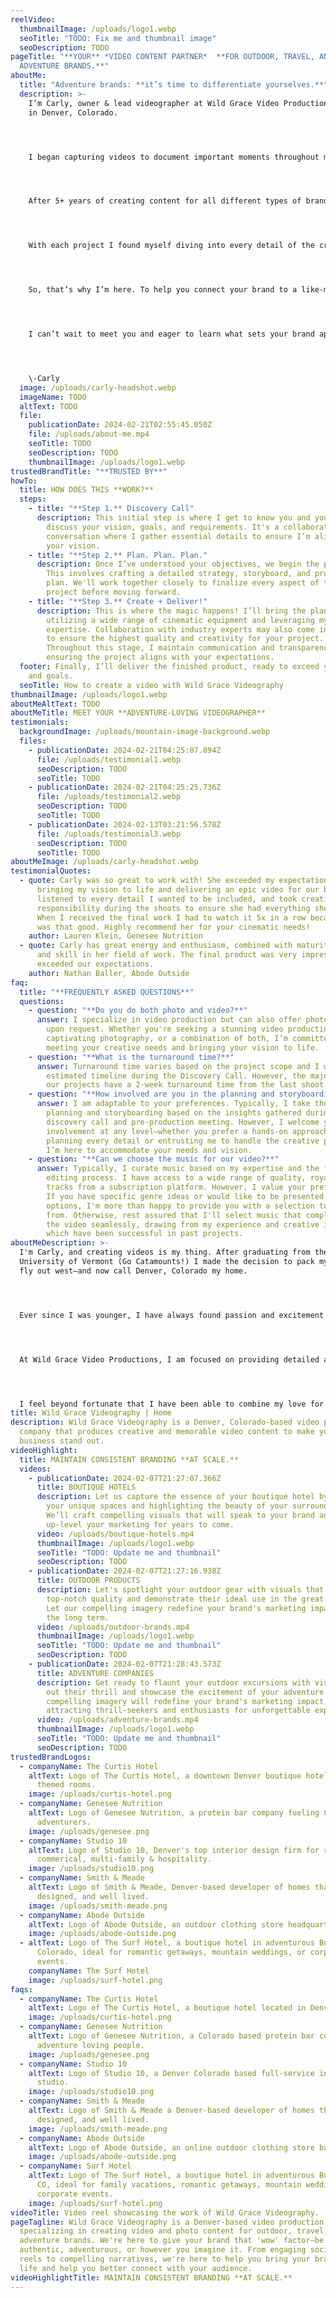 ```yaml
---
reelVideo:
  thumbnailImage: /uploads/logo1.webp
  seoTitle: "TODO: Fix me and thumbnail image"
  seoDescription: TODO
pageTitle: "**YOUR** *VIDEO CONTENT PARTNER*  **FOR OUTDOOR, TRAVEL, AND
  ADVENTURE BRANDS.**"
aboutMe:
  title: "Adventure brands: **it’s time to differentiate yourselves.**"
  description: >-
    I’m Carly, owner & lead videographer at Wild Grace Video Productions based
    in Denver, Colorado.




    I began capturing videos to document important moments throughout my life. From crafting a video compilation of the adventures I refused to miss out on in New Zealand, to weaving to together college memories for my friends post-graduation from the University of Vermont, and capturing the new setting and faces of a fun summer job at a dude ranch in Wyoming, I realized that I loved creating videos that told the story of adventures, people, and new places. 




    After 5+ years of creating content for all different types of brands, I found myself staying up til 2 in the morning editing (by choice!) for those brands that featured outdoor adventure and wanted to get across a deeper meaning than just selling the product itself—they wanted to create a feeling that attracted a certain type of person and community towards the brand. This is what I found spoke to both me and viewers, and what really set the brand apart from creating just another cool skiing video with their product.




    With each project I found myself diving into every detail of the creative process. From fine-tuning the sounds of a crashing wave to sculpting the vivid color palettes of a mountain scene that shaped the mood and atmosphere.




    So, that’s why I’m here. To help you connect your brand to a like-minded community. 




    I can’t wait to meet you and eager to learn what sets your brand apart. 




    \-Carly
  image: /uploads/carly-headshot.webp
  imageName: TODO
  altText: TODO
  file:
    publicationDate: 2024-02-21T02:55:45.050Z
    file: /uploads/about-me.mp4
    seoTitle: TODO
    seoDescription: TODO
    thumbnailImage: /uploads/logo1.webp
trustedBrandTitle: "**TRUSTED BY**"
howTo:
  title: HOW DOES THIS **WORK?**
  steps:
    - title: "**Step 1.** Discovery Call"
      description: This initial step is where I get to know you and your project. We
        discuss your vision, goals, and requirements. It's a collaborative
        conversation where I gather essential details to ensure I’m aligned with
        your vision.
    - title: "**Step 2.** Plan. Plan. Plan."
      description: Once I’ve understood your objectives, we begin the planning phase.
        This involves crafting a detailed strategy, storyboard, and production
        plan. We'll work together closely to finalize every aspect of the
        project before moving forward.
    - title: "**Step 3.** Create + Deliver!"
      description: This is where the magic happens! I’ll bring the plans to life by
        utilizing a wide range of cinematic equipment and leveraging my
        expertise. Collaboration with industry experts may also come into play
        to ensure the highest quality and creativity for your project.
        Throughout this stage, I maintain communication and transparency,
        ensuring the project aligns with your expectations.
  footer: Finally, I’ll deliver the finished product, ready to exceed your vision
    and goals.
  seoTitle: How to create a video with Wild Grace Videography
thumbnailImage: /uploads/logo1.webp
aboutMeAltText: TODO
aboutMeTitle: MEET YOUR **ADVENTURE-LOVING VIDEOGRAPHER**
testimonials:
  backgroundImage: /uploads/mountain-image-background.webp
  files:
    - publicationDate: 2024-02-21T04:25:07.894Z
      file: /uploads/testimonial1.webp
      seoDescription: TODO
      seoTitle: TODO
    - publicationDate: 2024-02-21T04:25:25.736Z
      file: /uploads/testimonial2.webp
      seoDescription: TODO
      seoTitle: TODO
    - publicationDate: 2024-02-13T03:21:56.578Z
      file: /uploads/testimonial3.webp
      seoDescription: TODO
      seoTitle: TODO
aboutMeImage: /uploads/carly-headshot.webp
testimonialQuotes:
  - quote: Carly was so great to work with! She exceeded my expectations with
      bringing my vision to life and delivering an epic video for our brand. She
      listened to every detail I wanted to be included, and took creative
      responsibility during the shoots to ensure she had everything she needed.
      When I received the final work I had to watch it 5x in a row because it
      was that good. Highly recommend her for your cinematic needs!
    author: Lauren Klein, Genesee Nutrition
  - quote: Carly has great energy and enthusiasm, combined with maturity, knowledge
      and skill in her field of work. The final product was very impressive and
      exceeded our expectations.
    author: Nathan Baller, Abode Outside
faq:
  title: "**FREQUENTLY ASKED QUESTIONS**"
  questions:
    - question: "**Do you do both photo and video?**"
      answer: I specialize in video production but can also offer photography services
        upon request. Whether you're seeking a stunning video production,
        captivating photography, or a combination of both, I’m committed to
        meeting your creative needs and bringing your vision to life.
    - question: "**What is the turnaround time?**"
      answer: Turnaround time varies based on the project scope and I will provide an
        estimated timeline during the Discovery Call. However, the majority of
        our projects have a 2-week turnaround time from the last shoot date.
    - question: "**How involved are you in the planning and storyboarding process?**"
      answer: I am adaptable to your preferences. Typically, I take the lead in
        planning and storyboarding based on the insights gathered during our
        discovery call and pre-production meeting. However, I welcome your
        involvement at any level—whether you prefer a hands-on approach in
        planning every detail or entrusting me to handle the creative process,
        I’m here to accommodate your needs and vision.
    - question: "**Can we choose the music for our video?**"
      answer: Typically, I curate music based on my expertise and the flow of the
        editing process. I have access to a wide range of quality, royalty-free
        tracks from a subscription platform. However, I value your preferences.
        If you have specific genre ideas or would like to be presented with song
        options, I'm more than happy to provide you with a selection to choose
        from. Otherwise, rest assured that I'll select music that complements
        the video seamlessly, drawing from my experience and creative instincts
        which have been successful in past projects.
aboutMeDescription: >-
  I'm Carly, and creating videos is my thing. After graduating from the
  University of Vermont (Go Catamounts!) I made the decision to pack my bags and
  fly out west—and now call Denver, Colorado my home.




  Ever since I was younger, I have always found passion and excitement through creating videos. From creating embarrassing movie trailers with my friends when I was younger, to putting together creative travel videos from my semester abroad in New Zealand, and compiling footage of the ranch I worked at in Wyoming. Creating travel and outdoor videos as a “souvenir” from moments through life has always been important to me.




  At Wild Grace Video Productions, I am focused on providing detailed and personalized videos to match your brand and relay your message in a professional, yet exciting style.




  I feel beyond fortunate that I have been able to combine my love for creativity and video into my own business and I’m excited to share that same energy and excitement with you.
title: Wild Grace Videography | Home
description: Wild Grace Videography is a Denver, Colorado-based video production
  company that produces creative and memorable video content to make your
  business stand out.
videoHighlight:
  title: MAINTAIN CONSISTENT BRANDING **AT SCALE.**
  videos:
    - publicationDate: 2024-02-07T21:27:07.366Z
      title: BOUTIQUE HOTELS
      description: Let us capture the essence of your boutique hotel by showcasing
        your unique spaces and highlighting the beauty of your surroundings.
        We’ll craft compelling visuals that will speak to your brand and
        up-level your marketing for years to come.
      video: /uploads/boutique-hotels.mp4
      thumbnailImage: /uploads/logo1.webp
      seoTitle: "TODO: Update me and thumbnail"
      seoDescription: TODO
    - publicationDate: 2024-02-07T21:27:16.938Z
      title: OUTDOOR PRODUCTS
      description: Let's spotlight your outdoor gear with visuals that showcase their
        top-notch quality and demonstrate their ideal use in the great outdoors.
        Let our compelling imagery redefine your brand's marketing impact for
        the long term.
      video: /uploads/outdoor-brands.mp4
      thumbnailImage: /uploads/logo1.webp
      seoTitle: "TODO: Update me and thumbnail"
      seoDescription: TODO
    - publicationDate: 2024-02-07T21:28:43.573Z
      title: ADVENTURE COMPANIES
      description: Get ready to flaunt your outdoor excursions with visuals that bring
        out their thrill and showcase the excitement of your adventure. Our
        compelling imagery will redefine your brand's marketing impact,
        attracting thrill-seekers and enthusiasts for unforgettable experiences.
      video: /uploads/adventure-brands.mp4
      thumbnailImage: /uploads/logo1.webp
      seoTitle: "TODO: Update me and thumbnail"
      seoDescription: TODO
trustedBrandLogos:
  - companyName: The Curtis Hotel
    altText: Logo of The Curtis Hotel, a downtown Denver boutique hotel offering
      themed rooms.
    image: /uploads/curtis-hotel.png
  - companyName: Genesee Nutrition
    altText: Logo of Genesee Nutrition, a protein bar company fueling Colorado
      adventurers.
    image: /uploads/genesee.png
  - companyName: Studio 10
    altText: Logo of Studio 10, Denver's top interior design firm for residential,
      commerical, multi-family & hospitality.
    image: /uploads/studio10.png
  - companyName: Smith & Meade
    altText: Logo of Smith & Meade, Denver-based developer of homes that are well
      designed, and well lived.
    image: /uploads/smith-meade.png
  - companyName: Abode Outside
    altText: Logo of Abode Outside, an outdoor clothing store headquarted in Minnesota.
    image: /uploads/abode-outside.png
  - altText: Logo of The Surf Hotel, a boutique hotel in adventurous Buena Vista,
      Colorado, ideal for romantic getaways, mountain weddings, or corporate
      events.
    companyName: The Surf Hotel
    image: /uploads/surf-hotel.png
faqs:
  - companyName: The Curtis Hotel
    altText: Logo of The Curtis Hotel, a boutique hotel located in Denver, Colorado.
    image: /uploads/curtis-hotel.png
  - companyName: Genesee Nutrition
    altText: Logo of Genesee Nutrition, a Colorado based protein bar company for
      adventure loving people.
    image: /uploads/genesee.png
  - companyName: Studio 10
    altText: Logo of Studio 10, a Denver Colorado based full-service interior design
      studio.
    image: /uploads/studio10.png
  - companyName: Smith & Meade
    altText: Logo of Smith & Meade a Denver-based developer of homes that are well
      designed, and well lived.
    image: /uploads/smith-meade.png
  - companyName: Abode Outside
    altText: Logo of Abode Outside, an online outdoor clothing store based in Minnesota.
    image: /uploads/abode-outside.png
  - companyName: Surf Hotel
    altText: Logo of The Surf Hotel, a boutique hotel in adventurous Buena Vista,
      CO, ideal for family vacations, romantic getaways, mountain weddings, or
      corporate events.
    image: /uploads/surf-hotel.png
videoTitle: Video reel showcasing the work of Wild Grace Videography.
pageTagline: Wild Grace Videography is a Denver-based video production company
  specializing in creating video and photo content for outdoor, travel, and
  adventure brands. We're here to give your brand that 'wow' factor—be it bold,
  authentic, adventurous, or however you imagine it. From engaging social media
  reels to compelling narratives, we're here to help you bring your brand to
  life and help you better connect with your audience.
videoHighlightTitle: MAINTAIN CONSISTENT BRANDING **AT SCALE.**
---
```

